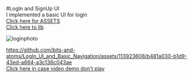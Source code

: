 #LogIn and SignUp UI <br>
I implemented a basic UI for login<br>
[Click here for ASSETS](https://github.com/bits-and-atoms/LogIn_UI_and_Basic_Navigation/tree/main/assets "Visit assets folder to see images and other stuff")<br>
[Click here to lib](https://github.com/bits-and-atoms/LogIn_UI_and_Basic_Navigation/tree/main/lib "Visit lib folder to see codes for different pages")<br>

![loginphoto](https://github.com/bits-and-atoms/LogIn_UI_and_Basic_Navigation/assets/113923608/162ff486-3b1c-4419-ba55-4d0ff960ec26)<br>


https://github.com/bits-and-atoms/LogIn_UI_and_Basic_Navigation/assets/113923608/b481a030-b1d9-43ed-a664-a3c136c043ae
<br>
[Click here in case video demo don't play](https://drive.google.com/file/d/1EM7KndRs6oeSigrX70ykxet6qA9Jur3n/view?usp=sharing)<br>
